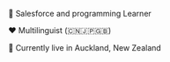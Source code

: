 :purple_heart: Salesforce and programming Learner

:heart: Multilinguist (:cn::jp::uk:)

:yellow_heart: Currently live in Auckland, New Zealand
